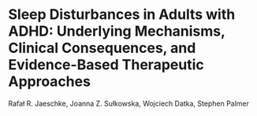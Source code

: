 # Sleep Disturbances in Adults with ADHD: Underlying Mechanisms, Clinical Consequences, and Evidence-Based Therapeutic Approaches

Rafał R. Jaeschke, Joanna Z. Sułkowska, Wojciech Datka, Stephen Palmer


